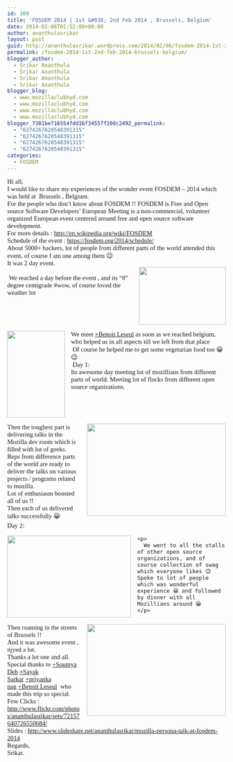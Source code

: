 ```yaml
---
id: 309
title: 'FOSDEM 2014 | 1st &#038; 2nd Feb 2014 , Brussels, Belgium'
date: 2014-02-06T01:52:00+00:00
author: ananthulasrikar
layout: post
guid: http://ananthulasrikar.wordpress.com/2014/02/06/fosdem-2014-1st-2nd-feb-2014-brussels-belgium/
permalink: /fosdem-2014-1st-2nd-feb-2014-brussels-belgium/
blogger_author:
  - Srikar Ananthula
  - Srikar Ananthula
  - Srikar Ananthula
  - Srikar Ananthula
blogger_blog:
  - www.mozillaclubhyd.com
  - www.mozillaclubhyd.com
  - www.mozillaclubhyd.com
  - www.mozillaclubhyd.com
blogger_7381be716554fdd16f34557f208c2492_permalink:
  - "6274267620548391315"
  - "6274267620548391315"
  - "6274267620548391315"
  - "6274267620548391315"
categories:
  - FOSDEM
---
```

<div dir="ltr" style="text-align: left;">
  <div style="font-family: Calibri; font-size: 11pt; margin: 0;">
    Hi all,
  </div>
  
  <div style="font-family: Calibri; font-size: 11pt; margin: 0;">
  </div>
  
  <div style="font-family: Calibri; font-size: 11pt; margin: 0;">
    I would like to share my experiences of the wonder event FOSDEM &#8211; 2014 which was held at  Brussels , Belgium.
  </div>
  
  <div style="font-family: Calibri; font-size: 11pt; margin: 0;">
  </div>
  
  <div style="font-family: Calibri; font-size: 11pt; margin: 0;">
    For the people who don’t know about FOSDEM !! FOSDEM is Free and Open source Software Developers&#8217; European Meeting is a non-commercial, volunteer organized European event centered around free and open source software development.
  </div>
  
  <div style="font-family: Calibri; font-size: 11pt; margin: 0;">
  </div>
  
  <div style="font-family: Calibri; font-size: 11pt; margin: 0;">
    For more details : <a href="http://en.wikipedia.org/wiki/FOSDEM">http://en.wikipedia.org/wiki/FOSDEM</a>
  </div>
  
  <div style="font-family: Calibri; font-size: 11pt; margin: 0;">
  </div>
  
  <div style="font-family: Calibri; font-size: 11pt; margin: 0;">
    Schedule of the event : <a href="https://fosdem.org/2014/schedule/">https://fosdem.org/2014/schedule/</a>
  </div>
  
  <div style="font-family: Calibri; font-size: 11pt; margin: 0;">
  </div>
  
  <div style="font-family: Calibri; font-size: 11pt; margin: 0;">
    About 5000+ hackers, lot of people from different parts of the world attended this event, of course I am one among them 😉
  </div>
  
  <div style="font-family: Calibri; font-size: 11pt; margin: 0;">
  </div>
  
  <div style="font-family: Calibri; font-size: 11pt; margin: 0;">
    It was 2 day event.
  </div>
  
  <div class="separator" style="clear: both; text-align: center;">
     <a style="clear: right; float: right; margin-bottom: 1em; margin-left: 1em;" href="http://ananthulasrikar.files.wordpress.com/2014/02/7f055-img_5519.jpg"><img src="http://ananthulasrikar.files.wordpress.com/2014/02/7f055-img_5519.jpg" alt="" width="200" height="133" border="0" /></a>
  </div>
  
  <div style="font-family: Calibri; font-size: 11pt; margin: 0;">
  </div>
  
  <div style="font-family: Calibri; font-size: 11pt; margin: 0;">
     We reached a day before the event , and its &#8220;0&#8221; degree centigrade #wow, of course loved the weather lot
  </div>
  
  <div style="font-family: Calibri; font-size: 11pt; margin: 0;">
  </div>
  
  <div style="font-family: Calibri; font-size: 11pt; margin: 0;">
  </div>
  
  <div style="font-family: Calibri; font-size: 11pt; margin: 0;">
  </div>
  
  <div class="separator" style="clear: both; text-align: center;">
    <a style="clear: left; float: left; margin-bottom: 1em; margin-right: 1em;" href="http://ananthulasrikar.files.wordpress.com/2014/02/5afa5-img_5543.jpg"><img src="http://ananthulasrikar.files.wordpress.com/2014/02/5afa5-img_5543.jpg" alt="" width="133" height="200" border="0" /></a>
  </div>
  
  <div style="font-family: Calibri; font-size: 11pt; margin: 0;">
  </div>
  
  <div style="font-family: Calibri; font-size: 11pt; margin: 0;">
  </div>
  
  <div style="font-family: Calibri; font-size: 11pt; margin: 0;">
  </div>
  
  <div style="font-family: Calibri; font-size: 11pt; margin: 0;">
    We meet <a class="g-profile" href="https://plus.google.com/116856289901983792314" target="_blank">+Benoit Leseul</a> as soon as we reached belgium, who helped us in all aspects till we left from that place 🙂
  </div>
  
  <div style="font-family: Calibri; font-size: 11pt; margin: 0;">
  </div>
  
  <div style="font-family: Calibri; font-size: 11pt; margin: 0;">
     Of course he helped me to get some vegetarian food too 😀 😉
  </div>
  
  <div style="font-family: Calibri; font-size: 11pt; margin: 0;">
  </div>
  
  <div style="font-family: Calibri; font-size: 11pt; margin: 0;">
  </div>
  
  <div style="font-family: Calibri; font-size: 11pt; margin: 0;">
  </div>
  
  <div style="font-family: Calibri; font-size: 11pt; margin: 0;">
  </div>
  
  <div style="font-family: Calibri; font-size: 11pt; margin: 0;">
  </div>
  
  <div style="font-family: Calibri; font-size: 11pt; margin: 0;">
     Day 1:
  </div>
  
  <div style="font-family: Calibri; font-size: 11pt; margin: 0;">
    Its awesome day meeting lot of mozillians from different parts of world. Meeting lot of flocks from different open source organizations.
  </div>
  
  <div style="font-family: Calibri; font-size: 11pt; margin: 0;">
  </div>
  
  <div class="separator" style="clear: both; text-align: center;">
    <a style="clear: right; float: right; margin-bottom: 1em; margin-left: 1em;" href="http://ananthulasrikar.files.wordpress.com/2014/02/4e36e-img_5741.jpg"><img src="http://ananthulasrikar.files.wordpress.com/2014/02/4e36e-img_5741.jpg" alt="" width="320" height="213" border="0" /></a>
  </div>
  
  <div style="font-family: Calibri; font-size: 11pt; margin: 0;">
    Then the toughest part is delivering talks in the
  </div>
  
  <div style="font-family: Calibri; font-size: 11pt; margin: 0;">
    Mozilla dev room which is filled with lot of geeks.
  </div>
  
  <div style="font-family: Calibri; font-size: 11pt; margin: 0;">
  </div>
  
  <div style="font-family: Calibri; font-size: 11pt; margin: 0;">
    Reps from difference parts of the world are ready to deliver the talks on various projects / programs related to mozilla.
  </div>
  
  <div style="font-family: Calibri; font-size: 11pt; margin: 0;">
  </div>
  
  <div style="font-family: Calibri; font-size: 11pt; margin: 0;">
    Lot of enthusiasm boosted all of us !!
  </div>
  
  <div style="font-family: Calibri; font-size: 11pt; margin: 0;">
  </div>
  
  <div style="font-family: Calibri; font-size: 11pt; margin: 0;">
    Then each of us delivered talks successfully 😀
  </div>
  
  <div class="separator" style="clear: both; text-align: center;">
  </div>
  
  <div style="font-family: Calibri; font-size: 11pt; margin: 0;">
    Day 2:
  </div>
  
  <div style="font-family: Calibri; font-size: 11pt; margin: 0;">
  </div>
  
  <div style="font-family: Calibri; font-size: 11pt; margin: 0;">
    <a style="clear: left; float: left; margin-bottom: 1em; margin-right: 1em;" href="http://ananthulasrikar.files.wordpress.com/2014/02/9a76f-img_5810.jpg"><img class="" src="http://ananthulasrikar.files.wordpress.com/2014/02/9a76f-img_5810.jpg" alt="" width="285" height="189" border="0" /></a></p> 
    
    <p>
      We went to all the stalls of other open source organizations, and of course collection of swag which everyone likes 😉 Spoke to lot of people which was wonderful experience 😀 and followed by dinner with all Mozillians around 😀
    </p>
  </div>
  
  <div style="font-family: Calibri; font-size: 11pt; margin: 0;">
  </div>
  
  <div style="font-family: Calibri; font-size: 11pt; margin: 0;">
  </div>
  
  <div style="font-family: Calibri; font-size: 11pt; margin: 0;">
  </div>
  
  <div style="font-family: Calibri; font-size: 11pt; margin: 0;">
  </div>
  
  <div style="font-family: Calibri; font-size: 11pt; margin: 0;">
  </div>
  
  <div class="separator" style="clear: both; text-align: center;">
    <a style="clear: right; float: right; margin-bottom: 1em; margin-left: 1em;" href="http://ananthulasrikar.files.wordpress.com/2014/02/ae975-img_5941.jpg"><img src="http://ananthulasrikar.files.wordpress.com/2014/02/ae975-img_5941.jpg" alt="" width="320" height="212" border="0" /></a>
  </div>
  
  <div style="font-family: Calibri; font-size: 11pt; margin: 0;">
  </div>
  
  <div style="font-family: Calibri; font-size: 11pt; margin: 0;">
    Then roaming in the streets of Brussels !!
  </div>
  
  <div style="font-family: Calibri; font-size: 11pt; margin: 0;">
  </div>
  
  <div style="font-family: Calibri; font-size: 11pt; margin: 0;">
    And it was awesome event , njyed a lot.
  </div>
  
  <div style="font-family: Calibri; font-size: 11pt; margin: 0;">
  </div>
  
  <div style="font-family: Calibri; font-size: 11pt; margin: 0;">
  </div>
  
  <div style="font-family: Calibri; font-size: 11pt; margin: 0;">
  </div>
  
  <div style="font-family: Calibri; font-size: 11pt; margin: 0;">
  </div>
  
  <div style="font-family: Calibri; font-size: 11pt; margin: 0;">
  </div>
  
  <div style="font-family: Calibri; font-size: 11pt; margin: 0;">
  </div>
  
  <div style="font-family: Calibri; font-size: 11pt; margin: 0;">
    Thanks a lot one and all. Special thanks to <a class="g-profile" href="https://plus.google.com/112891629927815203476" target="_blank">+Soumya Deb</a> <a class="g-profile" href="https://plus.google.com/117907607575906012103" target="_blank">+Sayak Sarkar</a> <a class="g-profile" href="https://plus.google.com/116847773895620149549" target="_blank">+priyanka nag</a> <a class="g-profile" href="https://plus.google.com/116856289901983792314" target="_blank">+Benoit Leseul</a>  who made this trip so special.
  </div>
  
  <div style="font-family: Calibri; font-size: 11pt; margin: 0;">
  </div>
  
  <div style="font-family: Calibri; font-size: 11pt; margin: 0;">
    Few Clicks : <a href="http://www.flickr.com/photos/ananthulasrikar/sets/72157640726550684/">http://www.flickr.com/photos/ananthulasrikar/sets/72157640726550684/</a>
  </div>
  
  <div style="font-family: Calibri; font-size: 11pt; margin: 0;">
    Slides : <a href="http://www.slideshare.net/ananthulasrikar/mozilla-persona-talk-at-fosdem-2014">http://www.slideshare.net/ananthulasrikar/mozilla-persona-talk-at-fosdem-2014</a>
  </div>
  
  <div style="font-family: Calibri; font-size: 11pt; margin: 0;">
  </div>
  
  <div style="font-family: Calibri; font-size: 11pt; margin: 0;">
    Regards,
  </div>
  
  <div style="font-family: Calibri; font-size: 11pt; margin: 0;">
    Srikar.
  </div>
  
  <div style="font-family: Calibri; font-size: 11pt; margin: 0;">
  </div>
  
  <div style="font-family: Calibri; font-size: 11pt; margin: 0;">
  </div>
  
  <p>
    <span class="st"><br /> </span><span class="st"><br /> </span>
  </p>
</div>